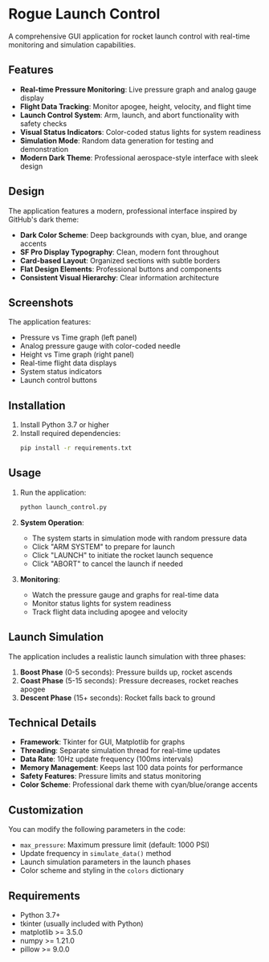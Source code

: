 # Rogue Launch Control

A comprehensive GUI application for rocket launch control with real-time monitoring and simulation capabilities.

## Features

- **Real-time Pressure Monitoring**: Live pressure graph and analog gauge display
- **Flight Data Tracking**: Monitor apogee, height, velocity, and flight time
- **Launch Control System**: Arm, launch, and abort functionality with safety checks
- **Visual Status Indicators**: Color-coded status lights for system readiness
- **Simulation Mode**: Random data generation for testing and demonstration
- **Modern Dark Theme**: Professional aerospace-style interface with sleek design

## Design

The application features a modern, professional interface inspired by GitHub's dark theme:

- **Dark Color Scheme**: Deep backgrounds with cyan, blue, and orange accents
- **SF Pro Display Typography**: Clean, modern font throughout
- **Card-based Layout**: Organized sections with subtle borders
- **Flat Design Elements**: Professional buttons and components
- **Consistent Visual Hierarchy**: Clear information architecture

## Screenshots

The application features:
- Pressure vs Time graph (left panel)
- Analog pressure gauge with color-coded needle
- Height vs Time graph (right panel)
- Real-time flight data displays
- System status indicators
- Launch control buttons

## Installation

1. Install Python 3.7 or higher
2. Install required dependencies:
   ```bash
   pip install -r requirements.txt
   ```

## Usage

1. Run the application:
   ```bash
   python launch_control.py
   ```

2. **System Operation**:
   - The system starts in simulation mode with random pressure data
   - Click "ARM SYSTEM" to prepare for launch
   - Click "LAUNCH" to initiate the rocket launch sequence
   - Click "ABORT" to cancel the launch if needed

3. **Monitoring**:
   - Watch the pressure gauge and graphs for real-time data
   - Monitor status lights for system readiness
   - Track flight data including apogee and velocity

## Launch Simulation

The application includes a realistic launch simulation with three phases:

1. **Boost Phase** (0-5 seconds): Pressure builds up, rocket ascends
2. **Coast Phase** (5-15 seconds): Pressure decreases, rocket reaches apogee
3. **Descent Phase** (15+ seconds): Rocket falls back to ground

## Technical Details

- **Framework**: Tkinter for GUI, Matplotlib for graphs
- **Threading**: Separate simulation thread for real-time updates
- **Data Rate**: 10Hz update frequency (100ms intervals)
- **Memory Management**: Keeps last 100 data points for performance
- **Safety Features**: Pressure limits and status monitoring
- **Color Scheme**: Professional dark theme with cyan/blue/orange accents

## Customization

You can modify the following parameters in the code:
- `max_pressure`: Maximum pressure limit (default: 1000 PSI)
- Update frequency in `simulate_data()` method
- Launch simulation parameters in the launch phases
- Color scheme and styling in the `colors` dictionary

## Requirements

- Python 3.7+
- tkinter (usually included with Python)
- matplotlib >= 3.5.0
- numpy >= 1.21.0
- pillow >= 9.0.0
